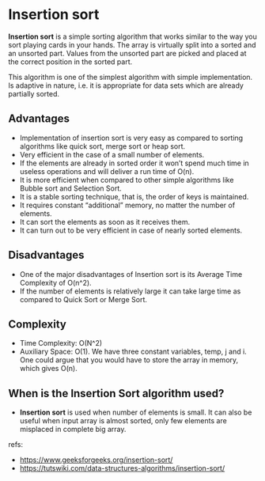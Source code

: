 # Insertion sort

**Insertion sort** is a simple sorting algorithm that works similar to the way you sort playing cards in your hands. The array is virtually split into a sorted and an unsorted part. Values from the unsorted part are picked and placed at the correct position in the sorted part.

This algorithm is one of the simplest algorithm with simple implementation. Is adaptive in nature, i.e. it is appropriate for data sets which are already partially sorted.

## Advantages
- Implementation of insertion sort is very easy as compared to sorting algorithms like quick sort, merge sort or heap sort.
- Very efficient in the case of a small number of elements.
- If the elements are already in sorted order it won’t spend much time in useless operations and will deliver a run time of O(n).
- It is more efficient when compared to other simple algorithms like Bubble sort and Selection Sort.
- It is a stable sorting technique, that is, the order of keys is maintained.
- It requires constant “additional” memory, no matter the number of elements.
- It can sort the elements as soon as it receives them.
- It can turn out to be very efficient in case of nearly sorted elements.
## Disadvantages
- One of the major disadvantages of Insertion sort is its Average Time Complexity of O(n^2).
- If the number of elements is relatively large it can take large time as compared to Quick Sort or Merge Sort.

## Complexity
- Time Complexity: O(N^2) 
- Auxiliary Space: O(1). We have three constant variables, temp, j and i. One could argue that you would have to store the array in memory, which gives O(n).

## When is the Insertion Sort algorithm used?
- **Insertion sort** is used when number of elements is small. It can also be useful when input array is almost sorted, only few elements are misplaced in complete big array.

refs: 
- https://www.geeksforgeeks.org/insertion-sort/
- https://tutswiki.com/data-structures-algorithms/insertion-sort/